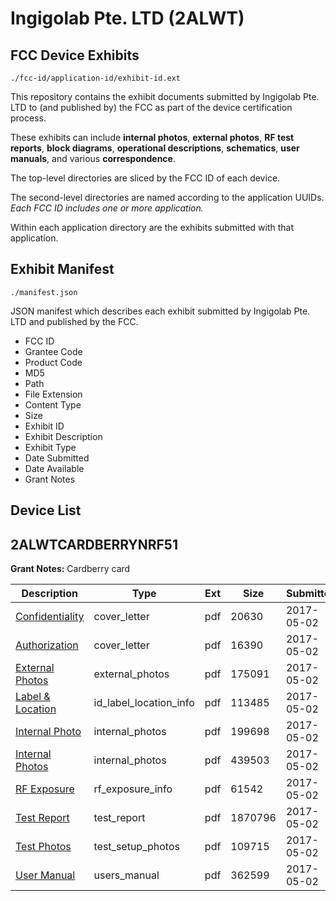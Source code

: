 # Ingigolab Pte. LTD (2ALWT)
## FCC Device Exhibits

```
./fcc-id/application-id/exhibit-id.ext
```

This repository contains the exhibit documents submitted by Ingigolab Pte. LTD to (and published by) the FCC as part of the device certification process.

These exhibits can include **internal photos**, **external photos**, **RF test reports**, **block diagrams**, **operational descriptions**, **schematics**, **user manuals**, and various **correspondence**.

The top-level directories are sliced by the FCC ID of each device.

The second-level directories are named according to the application UUIDs. *Each FCC ID includes one or more application.*

Within each application directory are the exhibits submitted with that application. 

## Exhibit Manifest

```
./manifest.json
```

JSON manifest which describes each exhibit submitted by Ingigolab Pte. LTD and published by the FCC.

- FCC ID
- Grantee Code
- Product Code
- MD5
- Path
- File Extension
- Content Type
- Size
- Exhibit ID
- Exhibit Description
- Exhibit Type
- Date Submitted
- Date Available
- Grant Notes

## Device List
## 2ALWTCARDBERRYNRF51
**Grant Notes:** Cardberry card

| Description | Type | Ext | Size | Submitted | Available |
| ----------- | ---- | --- | ---- | --------- | --------- |
| [Confidentiality](2ALWTCARDBERRYNRF51/9c3dbb301e20341e034ce871a5fb1c2a/3377892.pdf) | cover_letter | pdf | 20630 | 2017-05-02 | 2017-05-02 |
| [Authorization](2ALWTCARDBERRYNRF51/9c3dbb301e20341e034ce871a5fb1c2a/3377895.pdf) | cover_letter | pdf | 16390 | 2017-05-02 | 2017-05-02 |
| [External Photos](2ALWTCARDBERRYNRF51/9c3dbb301e20341e034ce871a5fb1c2a/3377889.pdf) | external_photos | pdf | 175091 | 2017-05-02 | 2017-05-02 |
| [Label & Location](2ALWTCARDBERRYNRF51/9c3dbb301e20341e034ce871a5fb1c2a/3377893.pdf) | id_label_location_info | pdf | 113485 | 2017-05-02 | 2017-05-02 |
| [Internal Photo](2ALWTCARDBERRYNRF51/9c3dbb301e20341e034ce871a5fb1c2a/3377885.pdf) | internal_photos | pdf | 199698 | 2017-05-02 | 2017-05-02 |
| [Internal Photos](2ALWTCARDBERRYNRF51/9c3dbb301e20341e034ce871a5fb1c2a/3377890.pdf) | internal_photos | pdf | 439503 | 2017-05-02 | 2017-05-02 |
| [RF Exposure](2ALWTCARDBERRYNRF51/9c3dbb301e20341e034ce871a5fb1c2a/3377894.pdf) | rf_exposure_info | pdf | 61542 | 2017-05-02 | 2017-05-02 |
| [Test Report](2ALWTCARDBERRYNRF51/9c3dbb301e20341e034ce871a5fb1c2a/3377896.pdf) | test_report | pdf | 1870796 | 2017-05-02 | 2017-05-02 |
| [Test Photos](2ALWTCARDBERRYNRF51/9c3dbb301e20341e034ce871a5fb1c2a/3377888.pdf) | test_setup_photos | pdf | 109715 | 2017-05-02 | 2017-05-02 |
| [User Manual](2ALWTCARDBERRYNRF51/9c3dbb301e20341e034ce871a5fb1c2a/3377891.pdf) | users_manual | pdf | 362599 | 2017-05-02 | 2017-05-02 |

